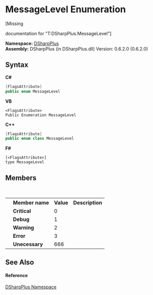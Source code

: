 # MessageLevel Enumeration
 

\[Missing <summary> documentation for "T:DSharpPlus.MessageLevel"\]

**Namespace:**&nbsp;<a href="503971eb-de5e-a570-9922-de9500a9b1cc">DSharpPlus</a><br />**Assembly:**&nbsp;DSharpPlus (in DSharpPlus.dll) Version: 0.6.2.0 (0.6.2.0)

## Syntax

**C#**<br />
``` C#
[FlagsAttribute]
public enum MessageLevel
```

**VB**<br />
``` VB
<FlagsAttribute>
Public Enumeration MessageLevel
```

**C++**<br />
``` C++
[FlagsAttribute]
public enum class MessageLevel
```

**F#**<br />
``` F#
[<FlagsAttribute>]
type MessageLevel
```


## Members
&nbsp;<table><tr><th></th><th>Member name</th><th>Value</th><th>Description</th></tr><tr><td /><td target="F:DSharpPlus.MessageLevel.Critical">**Critical**</td><td>0</td><td /></tr><tr><td /><td target="F:DSharpPlus.MessageLevel.Debug">**Debug**</td><td>1</td><td /></tr><tr><td /><td target="F:DSharpPlus.MessageLevel.Warning">**Warning**</td><td>2</td><td /></tr><tr><td /><td target="F:DSharpPlus.MessageLevel.Error">**Error**</td><td>3</td><td /></tr><tr><td /><td target="F:DSharpPlus.MessageLevel.Unecessary">**Unecessary**</td><td>666</td><td /></tr></table>

## See Also


#### Reference
<a href="503971eb-de5e-a570-9922-de9500a9b1cc">DSharpPlus Namespace</a><br />